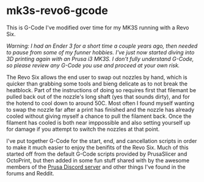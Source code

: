 # mk3s-revo6-gcode
This is G-Code I've modified over time for my MK3S running with a Revo Six.

*Warning: I had an Ender 3 for a short time a couple years ago, then needed to pause from some of my funner hobbies. I've just now started diving into 3D printing again with an Prusa i3 MK3S. I don't fully understand G-Code, so please review any G-Code you use and proceed at your own risk.*

The Revo Six allows the end user to swap out nozzles by hand, which is quicker than grabbing some tools and bieng delicate as to not break the heatblock. Part of the instructions of doing so requires first that filemant be pulled back out of the nozzle's long shaft (yes that sounds dirty), and for the hotend to cool down to around 50C. Most often I found myself wanting to swap the nozzle far after a print has finished and the nozzle has already cooled without giving myself a chance to pull the filament back. Once the filament has cooled is both near imppossible and also setting yourself up for damage if you attempt to switch the nozzles at that point.

I've put together G-Code for the start, end, and cancellation scripts in order to make it much easier to enjoy the benifits of the Revo Six. Much of this started off from the default G-Code scripts provided by PrusaSlicer and OctoPrint, but then added in some fun stuff shared with by the awesome members of the [Prusa Discord server](https://discord.me/prusa3d) and other things I've found in the forums and Reddit.
